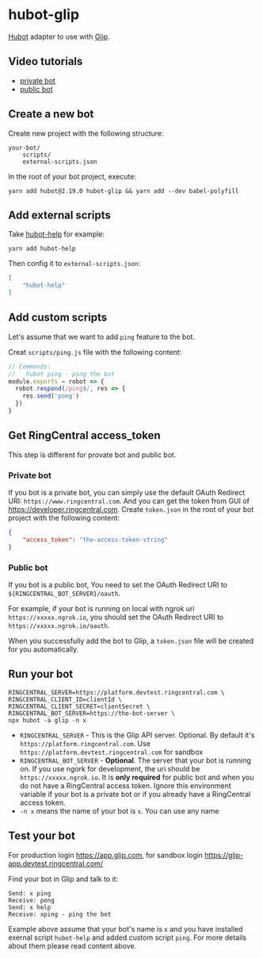 # hubot-glip

[Hubot](https://hubot.github.com/) adapter to use with [Glip](https://glip.com/).


## Video tutorials

- [private bot](https://youtu.be/rEmd7SIDNe4)
- [public bot](https://youtu.be/al-RoNSdfO8)


## Create a new bot

Create new project with the following structure:

```
your-bot/
    scripts/
    external-scripts.json
```

In the root of your bot project, execute:

```
yarn add hubot@2.19.0 hubot-glip && yarn add --dev babel-polyfill
```


## Add external scripts

Take [hubot-help](https://www.npmjs.com/package/hubot-help) for example:

```
yarn add hubot-help
```

Then config it to `external-scripts.json`:

```json
[
    "hubot-help"
]
```


## Add custom scripts

Let's assume that we want to add `ping` feature to the bot.

Creat `scripts/ping.js` file with the following content:

```js
// Commands:
//   hubot ping - ping the bot
module.exports = robot => {
  robot.respond(/ping$/, res => {
    res.send('pong')
  })
}
```


## Get RingCentral access_token

This step is different for provate bot and public bot.

### Private bot

If you bot is a private bot, you can simply use the default OAuth Redirect URI: `https://www.ringcentral.com`.
And you can get the token from GUI of https://developer.ringcentral.com.
Create `token.json` in the root of your bot project with the following content:

```json
{
    "access_token": "the-access-token-string"
}
```

### Public bot

If you bot is a public bot, You need to set the OAuth Redirect URI to `${RINGCENTRAL_BOT_SERVER}/oauth`.

For example, if your bot is running on local with ngrok uri `https://xxxxx.ngrok.io`, you should set the OAuth Redirect URI to `https://xxxxx.ngrok.io/oauth`.

When you successfully add the bot to Glip, a `token.json` file will be created for you automatically.


## Run your bot

```
RINGCENTRAL_SERVER=https://platform.devtest.ringcentral.com \
RINGCENTRAL_CLIENT_ID=clientId \
RINGCENTRAL_CLIENT_SECRET=clientSecret \
RINGCENTRAL_BOT_SERVER=https://the-bot-server \
npx hubot -a glip -n x
```

- `RINGCENTRAL_SERVER` - This is the Glip API server. Optional. By default it's `https://platform.ringcentral.com`. Use `https://platform.devtest.ringcentral.com` for sandbox
- `RINGCENTRAL_BOT_SERVER` - **Optional**. The server that your bot is running on. If you use ngork for development, the uri should be `https://xxxxx.ngrok.io`. It is **only required** for public bot and when you do not have a RingCentral access token. Ignore this environment variable if your bot is a private bot or if you already have a RingCentral access token.
- `-n x` means the name of your bot is `x`. You can use any name


## Test your bot

For production login https://app.glip.com, for sandbox login https://glip-app.devtest.ringcentral.com/

Find your bot in Glip and talk to it:


```
Send: x ping
Receive: pong
Send: x help
Receive: xping - ping the bot
```

Example above assume that your bot's name is `x` and you have installed exernal script `hubot-help` and added custom script `ping`. For more details about them please read content above.

